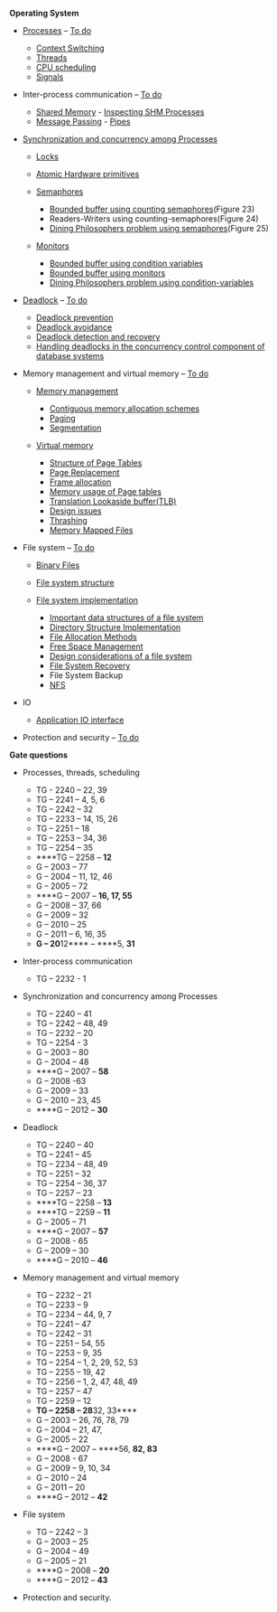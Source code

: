 **Operating System**

-   [Processes](Processes.md) – [To do](To%20do.md#Processes)

    -   [Context Switching](Context%20Switching.md)
    -   [Threads](Threads.md)
    -   [CPU scheduling](Process%20Scheduling.md)
    -   [Signals](Signals.md)

-   Inter-process communication – [To do](g../To%20do.md#IPC)

    -   [Shared Memory](Shared%20Memory.md) - [Inspecting SHM
        Processes](InspectingSHMProcesses.txt)
    -   [Message Passing](Message%20Passing.md) -
        [Pipes](Pipes.md)

-   [Synchronization and concurrency among
    Processes](Process%20synchronization.md)

    -   [Locks](Locks.md)

    -   [Atomic Hardware
        primitives](Atomic%20hardware-primitives%20for%20synchronization.md)

    -   [Semaphores](Semaphores.md)

        -   [Bounded buffer using counting
            semaphores](workspace/Bounded%20Buffer%20using%20counting%20semaphores/main.c)(Figure
            23)
        -   Readers-Writers using counting-semaphores(Figure 24)
        -   [Dining Philosophers problem using
            semaphores](Operating%20System%20Concepts%20-%208th%20Edition%20-%20Silberschatz,%20Galvin,%20Gagne/src/Dining%20Philosophers%20using%20semaphores/main.c)(Figure
            25)

    -   [Monitors](Monitors.md)

        -   [Bounded buffer using condition
            variables](Operating%20System%20Concepts%20-%208th%20Edition%20-%20Silberschatz,%20Galvin,%20Gagne/Exercises/Bounded%20Buffer%20using%20condition%20variables/main.c)
        -   [Bounded buffer using
            monitors](Operating%20System%20Concepts%20-%208th%20Edition%20-%20Silberschatz,%20Galvin,%20Gagne/Exercises/Bounded%20buffer%20using%20monitors/src/BoundedBuffer.java)
        -   [Dining Philosophers problem using
            condition-variables](Operating%20System%20Concepts%20-%208th%20Edition%20-%20Silberschatz,%20Galvin,%20Gagne/Exercises/Dining%20Philosophers%20using%20condition%20variables/main.c)

-   [Deadlock](Deadlocks.md) – [To do](To%20do.md#Deadlock)

    -   [Deadlock prevention](Deadlock%20Prevention.md)
    -   [Deadlock avoidance](Deadlock%20Avoidance.md)
    -   [Deadlock
        ](Deadlock%20detection%20and%20recovery.md)[detection and
        ](Deadlock%20detection%20and%20recovery.md)[recovery](Deadlock%20detection%20and%20recovery.md)
    -   [Handling deadlocks in the concurrency control component of
        database
        systems](Databases/Handling%20deadlocks%20in%20concurrency%20control%20systems.md)

-   Memory management and virtual memory – [To
    do](To%20do.md#Memory%20management)

    -   [Memory management](Memory%20management.md)

        -   [Contiguous memory allocation
            schemes](Contiguous%20Memory%20Allocation%20Scheme.md)
        -   [Paging](Computer%20Organization%20and%20Architecture/Virtual%20Memory.md)
        -   [Segmentation](Segmentation.md)

    -   [Virtual
        memory](../Computer%20Organization%20and%20Architecture/Virtual%20Memory.md)

        -   [Structure of Page
            Tables](../Computer%20Organization%20and%20Architecture/Virtual%20Memory%20-%20Structure%20of%20Page%20Tables.md)
        -   [Page
            Replacement](../Computer%20Organization%20and%20Architecture/Virtual%20Memory%20-%20Page%20Replacement.md)
        -   [Frame
            allocation](../Computer%20Organization%20and%20Architecture/Virtual%20Memory%20-%20Frame%20allocation.md)
        -   [Memory usage of Page
            tables](../Computer%20Organization%20and%20Architecture/Virtual%20Memory%20-%20Memory%20usage%20of%20Page%20tables.md)
        -   [Translation Lookaside
            buffer(TLB)](../Computer%20Organization%20and%20Architecture/Virtual%20Memory%20-%20Translation-Lookaside%20buffer(TLB).md)
        -   [Design
            issues](../Computer%20Organization%20and%20Architecture/Virtual%20Memory%20-%20Design%20issues.md)
        -   [Thrashing](../Computer%20Organization%20and%20Architecture/Virtual%20Memory%20-%20Thrashing.md)
        -   [Memory Mapped
            Files](../Computer%20Organization%20and%20Architecture/Virtual%20Memory%20-%20Memory%20Mapped%20Files.md)

-   File system – [To do](../To%20do.md#File%20System)

    -   [Binary Files](Binary%20Files.md)

    -   [File system structure](File%20System%20Structure.md)

    -   [File system
        implementation](File%20System%20Implementation.md)

        -   [Important data structures of a file
            system](Important%20data%20structures%20of%20a%20file%20system.md)
        -   [Directory Structure
            Implementation](Directory%20implementation.md)
        -   [File Allocation
            Methods](File%20Allocation%20Methods.md)
        -   [Free Space Management](Free%20Space%20Management.md)
        -   [Design considerations of a file
            system](Design%20considerations%20of%20a%20file%20system.md)
        -   [File System Recovery](File%20System%20Recovery.md)
        -   File System Backup
        -   [NFS](Network%20File%20System.md)

-   IO

    -   [Application IO interface](Application%20IO%20interface.md)

-   Protection and security – [To do](../To%20do.md#Protection)

****Gate questions****

-   Processes, threads, scheduling

    -   TG - 2240 – 22, 39
    -   TG – 2241 – 4, 5, 6
    -   TG – 2242 – 32
    -   TG – 2233 – 14, 15, 26
    -   TG – 2251 – 18
    -   TG – 2253 – 34, 36
    -   TG – 2254 – 35
    -   ****TG – 2258 – ****12****
    -   G – 2003 – 77
    -   G – 2004 – 11, 12, 46
    -   G – 2005 – 72
    -   ****G – 2007 – ****16, 17, 55****
    -   G – 2008 – 37, 66
    -   G – 2009 – 32
    -   G – 2010 – 25
    -   G – 2011 – 6, 16, 35
    -   ****G – 20****12**** – ****5, ****31****

-   Inter-process communication

    -   TG – 2232 - 1

-   Synchronization and concurrency among Processes

    -   TG – 2240 – 41
    -   TG – 2242 – 48, 49
    -   TG – 2232 – 20
    -   TG – 2254 - 3
    -   G – 2003 – 80
    -   G – 2004 – 48
    -   ****G – 2007 – ****58****
    -   G – 2008 -63
    -   G – 2009 – 33
    -   G – 2010 – 23, 45
    -   ****G – 2012 – ****30****

-   Deadlock

    -   TG – 2240 – 40
    -   TG – 2241 – 45
    -   TG – 2234 – 48, 49
    -   TG – 2251 – 32
    -   TG – 2254 – 36, 37
    -   TG – 2257 – 23
    -   ****TG – 2258 – ****13****
    -   ****TG – 2259 – ****11****
    -   G – 2005 – 71
    -   ****G – 2007 – ****57****
    -   G – 2008 - 65
    -   G – 2009 – 30
    -   ****G – 2010 – ****46****

-   Memory management and virtual memory

    -   TG – 2232 – 21
    -   TG – 2233 – 9
    -   TG – 2234 – 44, 9, 7
    -   TG – 2241 – 47
    -   TG – 2242 – 31
    -   TG – 2251 – 54, 55
    -   TG – 2253 – 9, 35
    -   TG – 2254 – 1, 2, 29, 52, 53
    -   TG – 2255 – 19, 42
    -   TG – 2256 – 1, 2, 47, 48, 49
    -   TG – 2257 – 47
    -   TG – 2259 – 12
    -   ****TG – 2258 – 28****32, 33****
    -   G – 2003 – 26, 76, 78, 79
    -   G – 2004 – 21, 47,
    -   G – 2005 – 22
    -   ****G – 2007 – ****56, ****82, 83****
    -   G – 2008 - 67
    -   G – 2009 – 9, 10, 34
    -   G – 2010 – 24
    -   G – 2011 – 20
    -   ****G – 2012 – ****42****

-   File system

    -   TG – 2242 – 3
    -   G – 2003 – 25
    -   G – 2004 – 49
    -   G – 2005 – 21
    -   ****G – 2008 – ****20****
    -   ****G – 2012 – ****43****

-   Protection and security.

[](gSignals.md)
